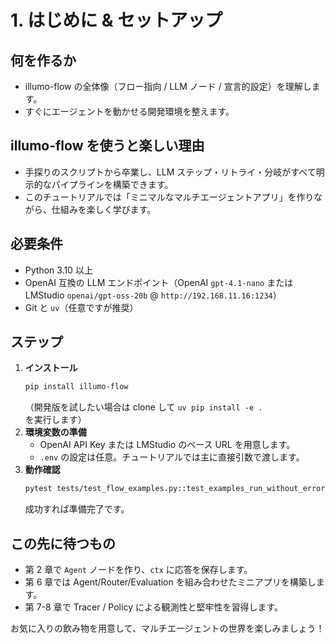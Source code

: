 # 1. はじめに & セットアップ

## 何を作るか
- illumo-flow の全体像（フロー指向 / LLM ノード / 宣言的設定）を理解します。
- すぐにエージェントを動かせる開発環境を整えます。

## illumo-flow を使うと楽しい理由
- 手探りのスクリプトから卒業し、LLM ステップ・リトライ・分岐がすべて明示的なパイプラインを構築できます。
- このチュートリアルでは「ミニマルなマルチエージェントアプリ」を作りながら、仕組みを楽しく学びます。

## 必要条件
- Python 3.10 以上
- OpenAI 互換の LLM エンドポイント（OpenAI `gpt-4.1-nano` または LMStudio `openai/gpt-oss-20b` @ `http://192.168.11.16:1234`）
- Git と `uv`（任意ですが推奨）

## ステップ
1. **インストール**
   ```bash
   pip install illumo-flow
   ```
   （開発版を試したい場合は clone して `uv pip install -e .` を実行します）
2. **環境変数の準備**
   - OpenAI API Key または LMStudio のベース URL を用意します。
   - `.env` の設定は任意。チュートリアルでは主に直接引数で渡します。
3. **動作確認**
   ```bash
   pytest tests/test_flow_examples.py::test_examples_run_without_error -q
   ```
   成功すれば準備完了です。

## この先に待つもの
- 第 2 章で `Agent` ノードを作り、`ctx` に応答を保存します。
- 第 6 章では Agent/Router/Evaluation を組み合わせたミニアプリを構築します。
- 第 7-8 章で Tracer / Policy による観測性と堅牢性を習得します。

お気に入りの飲み物を用意して、マルチエージェントの世界を楽しみましょう！
